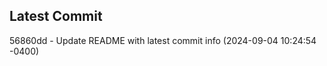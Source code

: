 
## Latest Commit
56860dd - Update README with latest commit info (2024-09-04 10:24:54 -0400) <Yunxi-Zhou>
